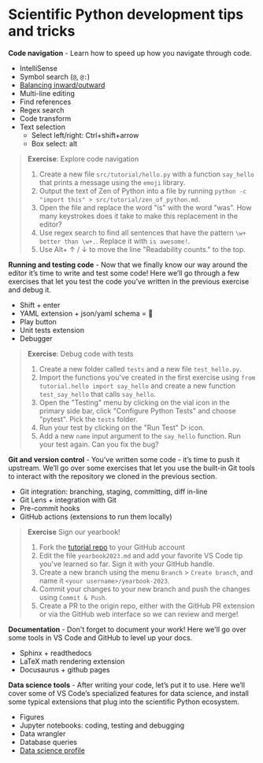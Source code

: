 # Scientific Python development tips and tricks

**Code navigation** - Learn how to speed up how you navigate through code.

- IntelliSense
- Symbol search (`@`, `@:`)
- [Balancing inward/outward](https://www.youtube.com/watch?v=NwqhFb4B5LU)
- Multi-line editing
- Find references
- Regex search
- Code transform
- Text selection
  - Select left/right: Ctrl+shift+arrow
  - Box select: alt

> **Exercise**: Explore code navigation
>
> 1. Create a new file `src/tutorial/hello.py` with a function `say_hello` that prints a message using the `emoji` library.
> 2. Output the text of Zen of Python into a file by running `python -c "import this" > src/tutorial/zen_of_python.md`.
> 3. Open the file and replace the word "is" with the word "was". How many keystrokes does it take to make this replacement in the editor?
> 4. Use regex search to find all sentences that have the pattern `\w+ better than \w+.`. Replace it with `is awesome!`.
> 5. Use Alt+ ↑ / ↓ to move the line "Readability counts." to the top.

**Running and testing code** - Now that we finally know our way around the editor it’s time to write and test some code! Here we’ll go through a few exercises that let you test the code you’ve written in the previous exercise and debug it.

- Shift + enter
- YAML extension + json/yaml schema = 💖
- Play button
- Unit tests extension
- Debugger

> **Exercise**: Debug code with tests
>
> 1. Create a new folder called `tests` and a new file `test_hello.py`.
> 2. Import the functions you've created in the first exercise using `from tutorial.hello import say_hello` and create a new function `test_say_hello` that calls `say_hello`.
> 3. Open the "Testing" menu by clicking on the vial icon in the primary side bar, click "Configure Python Tests" and choose "pytest". Pick the `tests` folder.
> 4. Run your test by clicking on the "Run Test" ▷ icon.
> 5. Add a new `name` input argument to the `say_hello` function. Run your test again. Can you fix the bug?

**Git and version control** - You’ve written some code - it’s time to push it upstream. We’ll go over some exercises that let you use the built-in Git tools to interact with the repository we cloned in the previous section.

- Git integration: branching, staging, committing, diff in-line
- Git Lens + integration with Git
- Pre-commit hooks
- GitHub actions (extensions to run them locally)

> **Exercise** Sign our yearbook!
>
> 1. Fork the [tutorial repo](https://aka.ms/scipy2023) to your GitHub account
> 2. Edit the file `yearbook2023.md` and add your favorite VS Code tip you've learned so far. Sign it with your GitHub handle.
> 3. Create a new branch using the menu `Branch` > `Create branch`, and name it `<your username>/yearbook-2023`.
> 4. Commit your changes to your new branch and push the changes using `Commit & Push`.
> 5. Create a PR to the origin repo, either with the GitHub PR extension or via the GitHub web interface so we can review and merge!

**Documentation** - Don't forget to document your work! Here we'll go over some tools in VS Code and GitHub to level up your docs.

- Sphinx + readthedocs
- LaTeX math rendering extension
- Docusaurus + github pages

**Data science tools** - After writing your code, let’s put it to use. Here we’ll cover some of VS Code’s specialized features for data science, and install some typical extensions that plug into the scientific Python ecosystem.

- Figures
- Jupyter notebooks: coding, testing and debugging
- Data wrangler
- Database queries
- [Data science profile](https://code.visualstudio.com/docs/editor/profiles#_data-science-profile-template)
